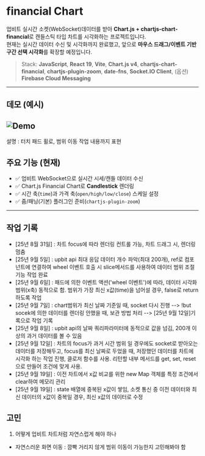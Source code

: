 # financial Chart 
업비트 실시간 소켓(WebSocket)데이터를 받아 **Chart.js + chartjs-chart-financial**로 캔들스틱 타입 차트를 시각화하는 프로젝트입니다.  
현재는 실시간 데이터 수신 및 시각화까지 완료했고, 앞으로 **마우스 드래그/이벤트 기반 구간 선택 시각화**를 확장할 예정입니다.

> Stack: **JavaScript**, **React 19**, **Vite**, **Chart.js v4**, **chartjs-chart-financial**, **chartjs-plugin-zoom**, **date-fns**, **Socket.IO Client**, (옵션) **Firebase Cloud Messaging**

---

## 데모 (예시)
![Demo](./public/chart09.gif)
--- 
설명 : 터치 패드 휠로, 범위 이동 작업 내용까지 표현

## 주요 기능 (현재)
- ✅ 업비트 WebSocket으로 실시간 시세/캔들 데이터 수신  
- ✅ Chart.js Financial Chart로 **Candlestick** 렌더링  
- ✅ 시간 축(`time`)과 가격 축(`open/high/low/close`) 스케일 설정  
- ✅ 줌/패닝(기본) 플러그인 준비(`chartjs-plugin-zoom`)  

---

## 작업 기록
   - [25년 8월 31일] : 차트 focus에 따라 렌더링 컨트롤 가능, 차트 드래그 시, 렌더링 멈춤
   - [25년 9월 5일] : upbit api 최대 응답 데이터 개수 파악(최대 200개), ref로 컴포넌트에 연결하여 wheel 이벤트 호출 시 slice메서드를 사용하여 데이터 범위 조절 기능 작업 완료
   - [25년 9월 6일] : 패드에 의한 이벤트 액션('wheel 이벤트')에 따라, 데이터 시각화 범위(x축) 동적으로 함. 범위가 가장 최신 x값(time)을 넘어설 경우, false로 return 하도록 작업 
   - [25년 9월 7일] : chart범위가 최신 날짜 기준일 때, socket 다시 진행 --> !but socek에 의한 데이터를 렌더링 안했을 때, 보관 방법 처리 --> [25년 9월 12일]기록으로 작업 기록
   - [25년 9월 8일] : upbit api의 날짜 쿼리파라미터에 동적으로 값을 넘김, 200개 이상의 과거 데이터를 볼 수 있음
   - [25년 9월 12일] : 차트의 focus가 과거 시간 범위 일 경우에도 socket로 받아오는 데이터를 저장해두고, focus를 최신 날짜로 두었을 때, 저장했던 데이터를 차트에 시각화 하는 작업 진행, 클로저 함수를 사용. 리턴할 내부 메서드를 get, set, reset으로 만들어 조건에 맞게 사용.
   - [25년 9월 19일] : 이전 차트에서 x값 비교를 위한 new Map 객체를 특정 조건에서 clear하여 메모리 관리
   - [25년 9월 19일] : state 배열에 중복된 x값이 쌓임, 소켓 통신 중 이전 데이터와 최신 데이터의 x값이 중복일 경우, 최신 x값의 데이터로 수정 

## 고민
   1. 어떻게 업비트 차트처럼 자연스럽게 해야 하나
   - 자연스러운 화면 이동 : 깜빡 거리지 않게 범위 이동이 가능한지 고민해봐야 함
